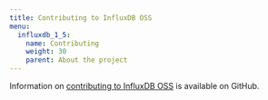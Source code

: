 ```yaml
---
title: Contributing to InfluxDB OSS
menu:
  influxdb_1_5:
    name: Contributing
    weight: 30
    parent: About the project
---
```


Information on [contributing to InfluxDB OSS](https://github.com/influxdata/influxdb/blob/master/CONTRIBUTING.md) is available on GitHub.
